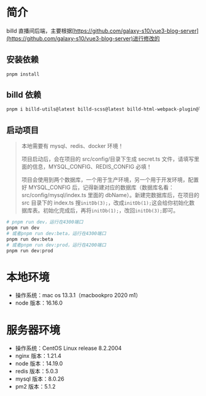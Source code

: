 # 简介

billd 直播间后端，主要根据[https://github.com/galaxy-s10/vue3-blog-server](https://github.com/galaxy-s10/vue3-blog-server)进行修改的

## 安装依赖

```bash
pnpm install
```

## billd 依赖

```bash
pnpm i billd-utils@latest billd-scss@latest billd-html-webpack-plugin@latest billd-deploy@latest
```

## 启动项目

> 本地需要有 mysql、redis、docker 环境！
>
> 项目启动后，会在项目的 src/config/目录下生成 secret.ts 文件，请填写里面的信息，MYSQL_CONFIG、REDIS_CONFIG 必填！
>
> 项目会使用到两个数据库，一个用于生产环境，另一个用于开发环境，配置好 MYSQL_CONFIG 后，记得新建对应的数据库（数据库名看：src/config/mysql/index.ts 里面的 dbName）。新建完数据库后，在项目的 src 目录下的 index.ts 搜`initDb(3);`，改成`initDb(1);`这会给你初始化数据库表。初始化完成后，再将`initDb(1);`，改回`initDb(3);`即可。

```bash
# pnpm run dev，运行在4300端口
pnpm run dev
# 或者pnpm run dev:beta，运行在4300端口
pnpm run dev:beta
# 或者pnpm run dev:prod，运行在4200端口
pnpm run dev:prod
```

# 本地环境

- 操作系统：mac os 13.3.1（macbookpro 2020 m1）
- node 版本：16.16.0

# 服务器环境

- 操作系统：CentOS Linux release 8.2.2004
- nginx 版本：1.21.4
- node 版本：14.19.0
- redis 版本：5.0.3
- mysql 版本：8.0.26
- pm2 版本：5.1.2
